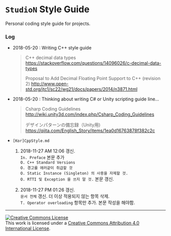 # `StudioN` Style Guide

Personal coding style guide for projects.

### Log

* 2018-05-20 : Writing C++ style guide

  > C++ decimal data types
  > https://stackoverflow.com/questions/14096026/c-decimal-data-types
  >
  > Proposal to Add Decimal Floating Point Support to C++ (revision 2)
  > http://www.open-std.org/jtc1/sc22/wg21/docs/papers/2014/n3871.html

* 2018-05-20 : Thinking about writing C# or Unity scripting guide line...

  > Csharp Coding Guidelines
  > http://wiki.unity3d.com/index.php/Csharp_Coding_Guidelines
  >
  > デザインパターンの備忘録（Unity用)
  > https://qiita.com/English_Story/items/1ea0d16763878f382c2c

* `[Kor]CppStyle.md` 

  1. 2018-11-27 AM 12:06 갱신. <br>`In. Preface` 본문 추가 <br>`O. C++ Standard Versions` <br>`O. 경고를 에러같이 취급할 것` <br>`O. Static Instance (Singleton) 의 사용을 자제할 것.` <br>`O. RTTI 및 Exception 을 쓰지 말 것.` 본문 갱신. <br>

  2. 2018-11-27 PM 01:26 갱신. <br>`문서 전체` 갱신. 더 이상 적용되지 않는 항목 삭제. <br>`T. Operator overloading` 항목만 추가. 본문 작성을 해야함.

---

<a rel="license" href="http://creativecommons.org/licenses/by/4.0/"><img alt="Creative Commons License" style="border-width:0" src="https://i.creativecommons.org/l/by/4.0/88x31.png" /></a><br />This work is licensed under a <a rel="license" href="http://creativecommons.org/licenses/by/4.0/">Creative Commons Attribution 4.0 International License</a>.
